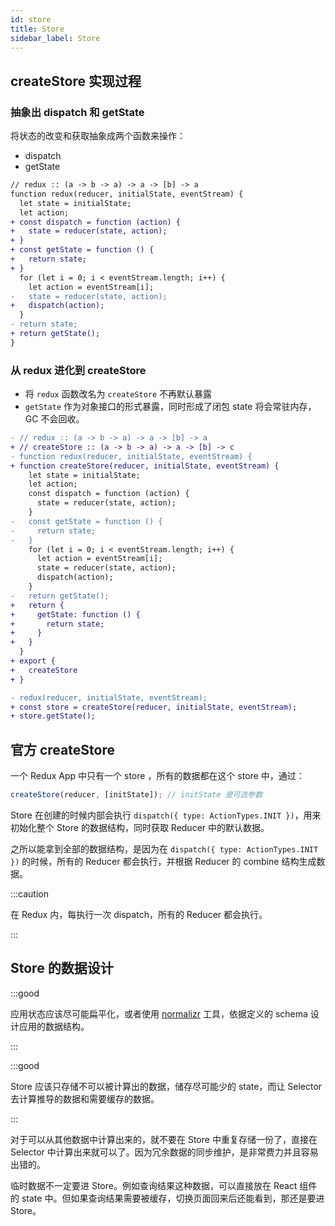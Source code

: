 ```yaml
---
id: store
title: Store
sidebar_label: Store
---
```


## createStore 实现过程

### 抽象出 dispatch 和 getState

将状态的改变和获取抽象成两个函数来操作：

- dispatch
- getState

```diff js
// redux :: (a -> b -> a) -> a -> [b] -> a
function redux(reducer, initialState, eventStream) {
  let state = initialState;
  let action;
+ const dispatch = function (action) {
+   state = reducer(state, action);
+ }
+ const getState = function () {
+   return state;
+ }
  for (let i = 0; i < eventStream.length; i++) {
    let action = eventStream[i];
-   state = reducer(state, action);
+   dispatch(action);
  }
- return state;
+ return getState();
}
```

### 从 redux 进化到 createStore

- 将 `redux` 函数改名为 `createStore` 不再默认暴露
- `getState` 作为对象接口的形式暴露，同时形成了闭包 state 将会常驻内存，GC 不会回收。

```diff js
- // redux :: (a -> b -> a) -> a -> [b] -> a
+ // createStore :: (a -> b -> a) -> a -> [b] -> c
- function redux(reducer, initialState, eventStream) {
+ function createStore(reducer, initialState, eventStream) {
    let state = initialState;
    let action;
    const dispatch = function (action) {
      state = reducer(state, action);
    }
-   const getState = function () {
-     return state;
-   }
    for (let i = 0; i < eventStream.length; i++) {
      let action = eventStream[i];
      state = reducer(state, action);
      dispatch(action);
    }
-   return getState();
+   return {
+     getState: function () {
+       return state;
+     }
+   }
  }
+ export {
+   createStore
+ }
```

```diff
- redux(reducer, initialState, eventStream);
+ const store = createStore(reducer, initialState, eventStream);
+ store.getState();
```

## 官方 createStore

一个 Redux App 中只有一个 store ，所有的数据都在这个 store 中，通过：

```javascript
createStore(reducer, [initState]); // initState 是可选参数
```

Store 在创建的时候内部会执行 `dispatch({ type: ActionTypes.INIT })`，用来初始化整个 Store 的数据结构，同时获取 Reducer 中的默认数据。

之所以能拿到全部的数据结构，是因为在 `dispatch({ type: ActionTypes.INIT })` 的时候，所有的 Reducer 都会执行，并根据 Reducer 的 combine 结构生成数据。

:::caution

在 Redux 内，每执行一次 dispatch，所有的 Reducer 都会执行。

:::

## Store 的数据设计

:::good

应用状态应该尽可能扁平化，或者使用 [normalizr](https://github.com/paularmstrong/normalizr) 工具，依据定义的 schema 设计应用的数据结构。

:::

:::good

Store 应该只存储不可以被计算出的数据，储存尽可能少的 state，而让 Selector 去计算推导的数据和需要缓存的数据。

:::

对于可以从其他数据中计算出来的，就不要在 Store 中重复存储一份了，直接在 Selector 中计算出来就可以了。因为冗余数据的同步维护，是非常费力并且容易出错的。

临时数据不一定要进 Store。例如查询结果这种数据，可以直接放在 React 组件的 state 中。但如果查询结果需要被缓存，切换页面回来后还能看到，那还是要进 Store。
